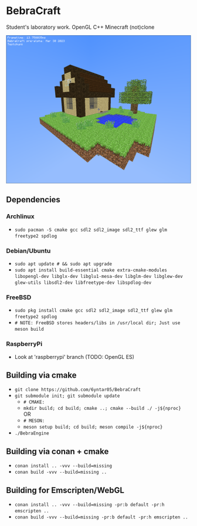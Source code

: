 # BebraCraft
Student's laboratory work. OpenGL C++ Minecraft (not)clone

![BebraCraft Screenshot](/Screenshot.png?raw=true "BebraCraft")

## Dependencies
### Archlinux
- `sudo pacman -S cmake gcc sdl2 sdl2_image sdl2_ttf glew glm freetype2 spdlog`
### Debian/Ubuntu
- `sudo apt update # && sudo apt upgrade`
- `sudo apt install build-essential cmake extra-cmake-modules libopengl-dev libglx-dev libglu1-mesa-dev libglm-dev libglew-dev glew-utils libsdl2-dev libfreetype-dev libspdlog-dev`
### FreeBSD
- `sudo pkg install cmake gcc sdl2 sdl2_image sdl2_ttf glew glm freetype2 spdlog`
- `# NOTE: FreeBSD stores headers/libs in /usr/local dir; Just use meson build`
### RaspberryPi
- Look at 'raspberrypi' branch (TODO: OpenGL ES)

## Building via cmake
- `git clone https://github.com/6yntar05/BebraCraft`
- `git submodule init; git submodule update`
  - `# CMAKE:`
  - `mkdir build; cd build; cmake ..; cmake --build ./ -j${nproc}`
  <br>OR
  - `# MESON:`
  - `meson setup build; cd build; meson compile -j${nproc}`
- `./BebraEngine`
  
## Building via conan + cmake
- `conan install .. -vvv --build=missing`
- `conan build -vvv --build=missing ..`

## Building for Emscripten/WebGL
- `conan install .. -vvv --build=missing -pr:b default -pr:h emscripten ..`
- `conan build -vvv --build=missing -pr:b default -pr:h emscripten ..`
